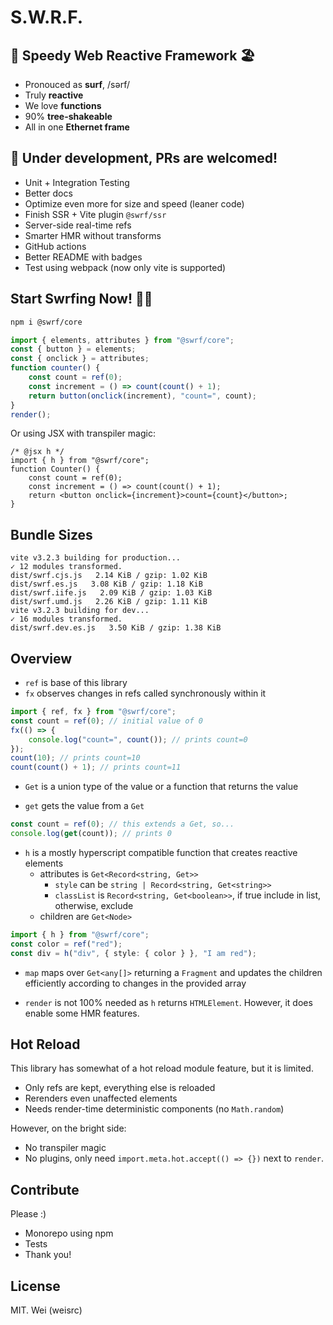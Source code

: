 # S.W.R.F.

## 🌊 Speedy Web Reactive Framework 🏖️

- Pronouced as **surf**, /sərf/
- Truly **reactive**
- We love **functions**
- 90% **tree-shakeable**
- All in one **Ethernet frame**

## 🚧 Under development, PRs are welcomed!

- Unit + Integration Testing
- Better docs
- Optimize even more for size and speed (leaner code)
- Finish SSR + Vite plugin `@swrf/ssr`
- Server-side real-time refs
- Smarter HMR without transforms
- GitHub actions
- Better README with badges
- Test using webpack (now only vite is supported)

## Start Swrfing Now! 🏄‍♂️

```sh
npm i @swrf/core
```

```ts
import { elements, attributes } from "@swrf/core";
const { button } = elements;
const { onclick } = attributes;
function counter() {
	const count = ref(0);
	const increment = () => count(count() + 1);
	return button(onclick(increment), "count=", count);
}
render();
```

Or using JSX with transpiler magic:

```tsx
/* @jsx h */
import { h } from "@swrf/core";
function Counter() {
	const count = ref(0);
	const increment = () => count(count() + 1);
	return <button onclick={increment}>count={count}</button>;
}
```

## Bundle Sizes

```
vite v3.2.3 building for production...
✓ 12 modules transformed.
dist/swrf.cjs.js   2.14 KiB / gzip: 1.02 KiB
dist/swrf.es.js   3.08 KiB / gzip: 1.18 KiB
dist/swrf.iife.js   2.09 KiB / gzip: 1.03 KiB
dist/swrf.umd.js   2.26 KiB / gzip: 1.11 KiB
vite v3.2.3 building for dev...
✓ 16 modules transformed.
dist/swrf.dev.es.js   3.50 KiB / gzip: 1.38 KiB
```

## Overview

- `ref` is base of this library
- `fx` observes changes in refs called synchronously within it

```ts
import { ref, fx } from "@swrf/core";
const count = ref(0); // initial value of 0
fx(() => {
	console.log("count=", count()); // prints count=0
});
count(10); // prints count=10
count(count() + 1); // prints count=11
```

- `Get` is a union type of the value or a function that returns the value

- `get` gets the value from a `Get`

```ts
const count = ref(0); // this extends a Get, so...
console.log(get(count)); // prints 0
```

- `h` is a mostly hyperscript compatible function that creates reactive elements
  - attributes is `Get<Record<string, Get>>`
    - `style` can be `string | Record<string, Get<string>>`
    - `classList` is `Record<string, Get<boolean>>`, if true include in list, otherwise, exclude
  - children are `Get<Node>`

```ts
import { h } from "@swrf/core";
const color = ref("red");
const div = h("div", { style: { color } }, "I am red");
```

- `map` maps over `Get<any[]>` returning a `Fragment` and updates the children efficiently according to changes in the provided array

- `render` is not 100% needed as `h` returns `HTMLElement`. However, it does enable some HMR features.

## Hot Reload

This library has somewhat of a hot reload module feature, but it is limited.

- Only refs are kept, everything else is reloaded
- Rerenders even unaffected elements
- Needs render-time deterministic components (no `Math.random`)

However, on the bright side:

- No transpiler magic
- No plugins, only need `import.meta.hot.accept(() => {})` next to `render`.

## Contribute

Please :)

- Monorepo using npm
- Tests
- Thank you!

## License

MIT. Wei (weisrc)
